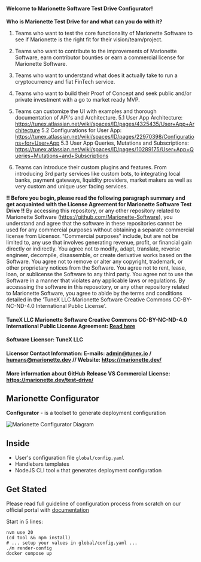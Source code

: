 #### Welcome to Marionette Software Test Drive Configurator!

**Who is Marionette Test Drive for and what can you do with it?**

1. Teams who want to test the core functionality of Marionette Software to see if Marionette is the right fit for their vision/team/project.

2. Teams who want to contribute to the improvements of Marionette Software, earn contributor bounties or earn a commercial license for Marionette Software. 

3. Teams who want to understand what does it actually take to run a cryptocurrency and fiat FinTech service.

4. Teams who want to build their Proof of Concept and seek public and/or private investment with a go to market ready MVP.

5. Teams can customize the UI with examples and thorough documentation of API's and Architecture.
5.1 User App Architecture: https://tunex.atlassian.net/wiki/spaces/ID/pages/4325435/User+App+Architecture
5.2 Configurations for User App: https://tunex.atlassian.net/wiki/spaces/ID/pages/22970398/Configurations+for+User+App
5.3 User App Queries, Mutations and Subscriptions: https://tunex.atlassian.net/wiki/spaces/ID/pages/10289175/User+App+Queries+Mutations+and+Subscriptions

6. Teams can introduce their custom plugins and features. From introducing 3rd party services like custom bots, to integrating local banks, payment gateways, liquidity providers, market makers as well as very custom and unique user facing services.

**!! Before you begin, please read the following paragraph summary and get acquainted with the License Agreement for Marionette Software Test Drive !!**
By accessing this repository, or any other repository related to Marionette Software (https://github.com/Marionette-Software), you understand and agree that the software in these repositories cannot be used for any commercial purposes without obtaining a separate commercial license from Licensor. "Commercial purposes" include, but are not be limited to, any use that involves generating revenue, profit, or financial gain directly or indirectly. You agree not to modify, adapt, translate, reverse engineer, decompile, disassemble, or create derivative works based on the Software. You agree not to remove or alter any copyright, trademark, or other proprietary notices from the Software. You agree not to rent, lease, loan, or sublicense the Software to any third party. You agree not to use the Software in a manner that violates any applicable laws or regulations. By accesssing the software in this reposotory, or any other repository related to Marionette Software, you agree to abide by the terms and conditions detailed in the 'TuneX LLC Marionette Software Creative Commons CC-BY-NC-ND-4.0 International Public License'.

#### TuneX LLC Marionette Software Creative Commons CC-BY-NC-ND-4.0 International Public License Agreement: [Read here](https://github.com/Marionette-Software/marionette-configurator/tree/main?tab=License-1-ov-file#tunex-llc-marionette-software-creative-commons-cc-by-nc-nd-40-international-public-license)

#### Software Licensor: TuneX LLC
#### Licensor Contact Information: E-mails: admin@tunex.io / humans@marionette.dev // Website: https://marionette.dev/

#### More information about GitHub Release VS Commercial License: https://marionette.dev/test-drive/

## Marionette Configurator

**Configurator** - is a toolset to generate deployment configuration

![Marionette Configurator Diagram](docs/diagram.drawio.svg)

## Inside

- User's configuration file `global/config.yaml`
- Handlebars templates
- NodeJS CLI tool `m` that generates deployment configuration

## Get Stated

Please read full guideline of configuration process from scratch on our official portal with [documentation](https://tunex.atlassian.net/wiki/spaces/MS/pages/39616513/)

Start in 5 lines:

```shell
nvm use 20
(cd tool && npm install)
# ... setup your values in global/config.yaml ...
./m render-config
docker compose up
```
